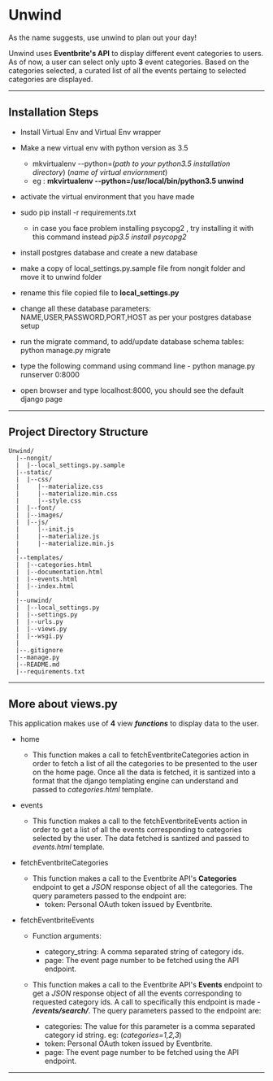 # Unwind
As the name suggests, use unwind to plan out your day!

Unwind uses **Eventbrite's API** to display different event categories to users. As of now, a user can select only upto **3** event categories. Based on the categories selected, a curated list of all the events pertaing to selected categories are displayed.

---

## Installation Steps

- Install Virtual Env and Virtual Env wrapper

- Make a new virtual env with python version as 3.5
	
	- mkvirtualenv --python=(*path to your python3.5 installation directory*) (*name of virtual enviornment*)
	- eg : **mkvirtualenv --python=/usr/local/bin/python3.5 unwind**

- activate the virtual environment that you have made

- sudo pip install -r requirements.txt
	
	- in case you face problem installing psycopg2 , try installing it with this command instead _pip3.5_ _install_ _psycopg2_

- install postgres database and create a new database

- make a copy of local_settings.py.sample file from nongit folder and move it to unwind folder

- rename this file copied file to **local_settings.py** 

- change all these database parameters: NAME,USER,PASSWORD,PORT,HOST as per your postgres database setup

- run the migrate command, to add/update database schema tables: python manage.py migrate 

- type the following command using command line - python manage.py runserver 0:8000 

- open browser and type localhost:8000, you should see the default django page

---

## Project Directory Structure
	
	Unwind/
      |--nongit/
      |  |--local_settings.py.sample
      |--static/
      |  |--css/
      |     |--materialize.css
      |     |--materialize.min.css
      |     |--style.css
      |  |--font/
      |  |--images/
      |  |--js/
      |     |--init.js
      |     |--materialize.js
      |     |--materialize.min.js
      |
      |--templates/
      |  |--categories.html
      |  |--documentation.html
      |  |--events.html
      |  |--index.html
      |
      |--unwind/
      |  |--local_settings.py
      |  |--settings.py
      |  |--urls.py
      |  |--views.py
      |  |--wsgi.py
      |
      |--.gitignore
      |--manage.py
      |--README.md
      |--requirements.txt
---

## More about views.py

This application makes use of **4** view **_functions_** to display data to the user.

- home 
	- This function makes a call to fetchEventbriteCategories action in order to fetch a list of all the categories to be presented to the user on the home page. Once all the data is fetched, it is santized into a format that the django templating engine can understand and passed to *categories.html* template. 

- events
	- This function makes a call to the fetchEventbriteEvents action in order to get a list of all the events corresponding to categories selected by the user. The data fetched is santized and passed to *events.html* template.

- fetchEventbriteCategories 
	- This function makes a call to the Eventbrite API's **Categories** endpoint to get a _JSON_ response object of all the categories.
	  The query parameters passed to the endpoint are:
	  	- token: Personal OAuth token issued by Eventbrite.

- fetchEventbriteEvents
	- Function arguments:
		- category_string: A comma separated string of category ids.
		- page: The event page number to be fetched using the API endpoint. 

	- This function makes a call to the Eventbrite API's **Events** endpoint to get a _JSON_ response object of all the events corresponding to requested category ids. A call to specifically this endpoint is made - **_/events/search/_**. The query parameters passed to the endpoint are:
	  	- categories: The value for this parameter is a comma separated category id string. eg: (*categories=1,2,3*)
	  	- token: Personal OAuth token issued by Eventbrite.
	  	- page: The event page number to be fetched using the API endpoint.
	 
---
